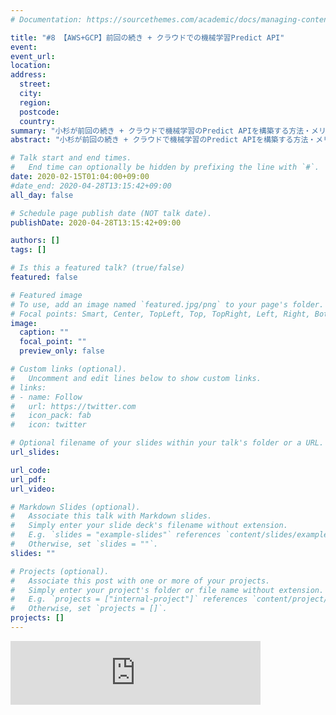 ```yaml
---
# Documentation: https://sourcethemes.com/academic/docs/managing-content/

title: "#8 【AWS+GCP】前回の続き + クラウドでの機械学習Predict API"
event:
event_url:
location:
address:
  street:
  city:
  region:
  postcode:
  country:
summary: "小杉が前回の続き + クラウドで機械学習のPredict APIを構築する方法・メリットなどについて話したよ"
abstract: "小杉が前回の続き + クラウドで機械学習のPredict APIを構築する方法・メリットなどについて話したよ"

# Talk start and end times.
#   End time can optionally be hidden by prefixing the line with `#`.
date: 2020-02-15T01:04:00+09:00
#date_end: 2020-04-28T13:15:42+09:00
all_day: false

# Schedule page publish date (NOT talk date).
publishDate: 2020-04-28T13:15:42+09:00

authors: []
tags: []

# Is this a featured talk? (true/false)
featured: false

# Featured image
# To use, add an image named `featured.jpg/png` to your page's folder. 
# Focal points: Smart, Center, TopLeft, Top, TopRight, Left, Right, BottomLeft, Bottom, BottomRight.
image:
  caption: ""
  focal_point: ""
  preview_only: false

# Custom links (optional).
#   Uncomment and edit lines below to show custom links.
# links:
# - name: Follow
#   url: https://twitter.com
#   icon_pack: fab
#   icon: twitter

# Optional filename of your slides within your talk's folder or a URL.
url_slides:

url_code:
url_pdf:
url_video:

# Markdown Slides (optional).
#   Associate this talk with Markdown slides.
#   Simply enter your slide deck's filename without extension.
#   E.g. `slides = "example-slides"` references `content/slides/example-slides.md`.
#   Otherwise, set `slides = ""`.
slides: ""

# Projects (optional).
#   Associate this post with one or more of your projects.
#   Simply enter your project's folder or file name without extension.
#   E.g. `projects = ["internal-project"]` references `content/project/deep-learning/index.md`.
#   Otherwise, set `projects = []`.
projects: []
---
```

<iframe src="https://anchor.fm/mukiudo/embed/episodes/AWSGCP--Predict-API-eara2q" height="102px" width="400px" frameborder="0" scrolling="no"></iframe>
